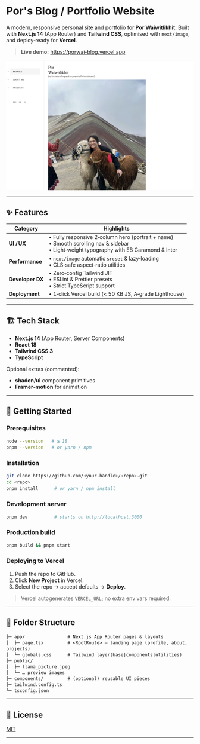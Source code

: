 # Por's Blog / Portfolio Website

A modern, responsive personal site and portfolio for **Por Waiwitlikhit**. Built with **Next.js 14** (App Router) and **Tailwind CSS**, optimised with `next/image`, and deploy‑ready for **Vercel**.

> **Live demo:** <https://porwai-blog.vercel.app>

![Desktop screenshot](./public/desktop_view.png)

---

## ✨ Features

| Category | Highlights |
|----------|------------|
| **UI / UX** | • Fully responsive 2‑column hero (portrait + name)<br>• Smooth scrolling nav & sidebar<br>• Light‑weight typography with EB Garamond & Inter|
| **Performance** | • `next/image` automatic `srcset` & lazy‑loading<br>• CLS‑safe aspect‑ratio utilities|
| **Developer DX** | • Zero‑config Tailwind JIT<br>• ESLint & Prettier presets<br>• Strict TypeScript support |
| **Deployment** | • 1‑click Vercel build (< 50 KB JS, A‑grade Lighthouse) |

---

## 🏗 Tech Stack

- **Next.js 14** (App Router, Server Components)
- **React 18**
- **Tailwind CSS 3**
- **TypeScript**

Optional extras (commented):

- **shadcn/ui** component primitives
- **Framer‑motion** for animation

---

## 🚀 Getting Started

### Prerequisites

```bash
node --version   # ≥ 18
pnpm --version   # or yarn / npm
```

### Installation

```bash
git clone https://github.com/<your‑handle>/<repo>.git
cd <repo>
pnpm install      # or yarn / npm install
```

### Development server

```bash
pnpm dev          # starts on http://localhost:3000
```

### Production build

```bash
pnpm build && pnpm start
```

### Deploying to Vercel

1. Push the repo to GitHub.
2. Click **New Project** in Vercel.
3. Select the repo → accept defaults → **Deploy**.

> Vercel autogenerates `VERCEL_URL`; no extra env vars required.

---

## 📂 Folder Structure

```
├─ app/                # Next.js App Router pages & layouts
│  ├─ page.tsx         # <RootRoute> – landing page (profile, about, projects)
│  └─ globals.css      # Tailwind layer(base|components|utilities)
├─ public/
│  ├─ llama_picture.jpeg
│  └─ … preview images
├─ components/         # (optional) reusable UI pieces
├─ tailwind.config.ts
└─ tsconfig.json
```

---

## 📜 License

[MIT](LICENSE)

---
